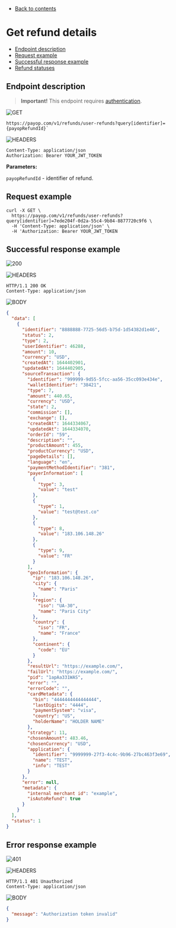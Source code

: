 
* [Back to contents](../Readme.md#contents)

# Get refund details

* [Endpoint description](#endpoint-description)
* [Request example](#request-example)
* [Successful response example](#successful-response-example)
* [Refund statuses](#refund-statuses)

## Endpoint description

> **Important!** This endpoint requires [authentication](../Authentication/bearerAuthentication.md).

![GET](https://img.shields.io/badge/-GET-blue?style=for-the-badge)

```shell
https://payop.com/v1/refunds/user-refunds?query[identifier]={payopRefundId}`
```

![HEADERS](https://img.shields.io/badge/-HEADERS-yellowgreen?style=for-the-badge)

```shell
Content-Type: application/json
Authorization: Bearer YOUR_JWT_TOKEN
```

**Parameters:**

`payopRefundId` - identifier of refund.

## Request example

```shell
curl -X GET \
  https://payop.com/v1/refunds/user-refunds?query[identifier]=7ede204f-0d2a-55c4-9b84-8877720c9f6 \
  -H 'Content-Type: application/json' \
  -H 'Authorization: Bearer YOUR_JWT_TOKEN
```

## Successful response example

![200](https://img.shields.io/badge/200-OK-blue?style=for-the-badge)

![HEADERS](https://img.shields.io/badge/-Headers-yellowgreen?style=for-the-badge)

```shell
HTTP/1.1 200 OK
Content-Type: application/json
```

![BODY](https://img.shields.io/badge/-BODY-blueviolet?style=for-the-badge)

```json
{
  "data": [
    {
      "identifier": "8888888-7725-56d5-b75d-1d54382d1e46",
      "status": 2,
      "type": 2,
      "userIdentifier": 46288,
      "amount": 10,
      "currency": "USD",
      "createdAt": 1644402901,
      "updatedAt": 1644402905,
      "sourceTransaction": {
        "identifier": "999999-9d55-5fcc-aa56-35cc093e434e",
        "walletIdentifier": "38421",
        "type": 7,
        "amount": 440.65,
        "currency": "USD",
        "state": 2,
        "commission": [],
        "exchange": [],
        "createdAt": 1644334067,
        "updatedAt": 1644334070,
        "orderId": "59",
        "description": "",
        "productAmount": 455,
        "productCurrency": "USD",
        "pageDetails": [],
        "language": "en",
        "paymentMethodIdentifier": "381",
        "payerInformation": [
          {
            "type": 3,
            "value": "test"
          },
          {
            "type": 1,
            "value": "test@test.co"
          },
          {
            "type": 8,
            "value": "183.106.148.26"
          },
          {
            "type": 9,
            "value": "FR"
          }
        ],
        "geoInformation": {
          "ip": "183.106.148.26",
          "city": {
            "name": "Paris"
          },
          "region": {
            "iso": "UA-30",
            "name": "Paris City"
          },
          "country": {
            "iso": "FR",
            "name": "France"
          },
          "continent": {
            "code": "EU"
          }
        },
        "resultUrl": "https://example.com/",
        "failUrl": "https://example.com/",
        "pid": "1apAa331WAS",
        "error": "",
        "errorCode": "",
        "cardMetadata": {
          "bin": "4444444444444444",
          "lastDigits": "4444",
          "paymentSystem": "visa",
          "country": "US",
          "holderName": "HOLDER NAME"
        },
        "strategy": 11,
        "chosenAmount": 483.46,
        "chosenCurrency": "USD",
        "application": {
          "identifier": "9999999-27f3-4c4c-9b96-27bc463f3e69",
          "name": "TEST",
          "info": "TEST"
        }
      },
      "error": null,
      "metadata": {
        "internal merchant id": "example",
        "isAutoRefund": true
      }
    }
  ],
  "status": 1
}
```

## Error response example

![401](https://img.shields.io/badge/401-Unauthorized-red?style=for-the-badge)

![HEADERS](https://img.shields.io/badge/-HEADERS-yellowgreen?style=for-the-badge)

```shell
HTTP/1.1 401 Unauthorized
Content-Type: application/json
```

![BODY](https://img.shields.io/badge/-BODY-blueviolet?style=for-the-badge)

```json
{
  "message": "Authorization token invalid"
}
```